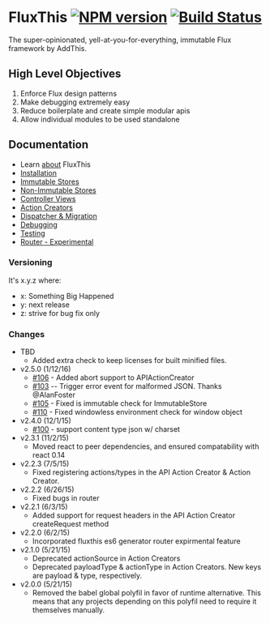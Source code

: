 # FluxThis [![NPM version](http://img.shields.io/npm/v/fluxthis.svg)](https://www.npmjs.com/package/fluxthis) [![Build Status](https://travis-ci.org/addthis/fluxthis.svg?branch=master)](https://travis-ci.org/addthis/fluxthis)


The super-opinionated, yell-at-you-for-everything, immutable Flux framework by
AddThis.

## High Level Objectives

1. Enforce Flux design patterns
2. Make debugging extremely easy
3. Reduce boilerplate and create simple modular apis
4. Allow individual modules to be used standalone

## Documentation

* Learn [about](http://fluxthis.io/#/docs/about) FluxThis
* [Installation](http://fluxthis.io/#/docs/installation)
* [Immutable Stores](http://fluxthis.io/#/docs/immutable-stores)
* [Non-Immutable Stores](http://fluxthis.io/#/docs/oo-stores)
* [Controller Views](http://fluxthis.io/#/docs/controller-views)
* [Action Creators](http://fluxthis.io/#/docs/action-creators)
* [Dispatcher & Migration](http://fluxthis.io/#/docs/dispatcher)
* [Debugging](http://fluxthis.io/#/docs/debugging)
* [Testing](http://fluxthis.io/#/docs/testing)
* [Router - Experimental](http://fluxthis.io/#/docs/router)

### Versioning

It's x.y.z where:

 * x: Something Big Happened
 * y: next release
 * z: strive for bug fix only

### Changes
 * TBD
    - Added extra check to keep licenses for built minified files. 
 * v2.5.0 (1/12/16)
    - [#106](https://github.com/addthis/fluxthis/pull/106) - Added abort support to APIActionCreator
    - [#103](https://github.com/addthis/fluxthis/issues/113) -- Trigger error event for malformed JSON. Thanks @AlanFoster
    - [#105](https://github.com/addthis/fluxthis/issues/105) - Fixed is immutable check for ImmutableStore
    - [#110](https://github.com/addthis/fluxthis/pull/110) - Fixed windowless environment check for window object
 * v2.4.0 (12/1/15)
    - [#100](https://github.com/addthis/fluxthis/issues/100) - support content type json w/ charset
 * v2.3.1 (11/2/15)
    - Moved react to peer dependencies, and ensured compatability with react 0.14
 * v2.2.3 (7/5/15)
    - Fixed registering actions/types in the API Action Creator & Action Creator.
 * v2.2.2 (6/26/15)
    - Fixed bugs in router
 * v2.2.1 (6/3/15)
    - Added support for request headers in the API Action Creator createRequest method
 * v2.2.0 (6/2/15)
    - Incorporated fluxthis es6 generator router expirmental feature
 * v2.1.0 (5/21/15)
    - Deprecated actionSource in Action Creators
    - Deprecated payloadType & actionType in Action Creators. New keys are payload & type, respectively.
 * v2.0.0 (5/21/15)
    - Removed the babel global polyfil in favor of runtime alternative. This means that any projects depending on this polyfil need to require it themselves manually.
